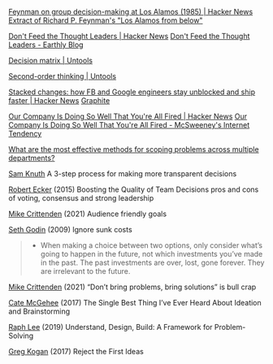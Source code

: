 
[Feynman on group decision-making at Los Alamos (1985) | Hacker News](https://news.ycombinator.com/item?id=30298732)
[Extract of Richard P. Feynman's "Los Alamos from below"](https://web.archive.org/web/20120504025716/http://cs.au.dk/~danvy/lafb.html)

[Don't Feed the Thought Leaders | Hacker News](https://news.ycombinator.com/item?id=27467999)
[Don't Feed the Thought Leaders - Earthly Blog](https://earthly.dev/blog/thought-leaders/)

[Decision matrix | Untools](https://untools.co/decision-matrix)

[Second-order thinking | Untools](https://untools.co/second-order-thinking)

[Stacked changes: how FB and Google engineers stay unblocked and ship faster | Hacker News](https://news.ycombinator.com/item?id=29255195)
[Graphite](https://web.archive.org/web/20211117185155/https://graphite.dev/blog/post/DThX8ffP1gmxWJChEv0y)

[Our Company Is Doing So Well That You're All Fired | Hacker News](https://news.ycombinator.com/item?id=39471568)
[Our Company Is Doing So Well That You're All Fired - McSweeney's Internet Tendency](https://www.mcsweeneys.net/articles/our-company-is-doing-so-well-that-youre-all-fired)

[What are the most effective methods for scoping problems across multiple departments?](https://www.linkedin.com/comm/advice/1/what-most-effective-methods-scoping-problems)

[Sam Knuth](https://opensource.com/open-organization/17/9/exercise-in-transparent-decisions)
A 3-step process for making more transparent decisions

[Robert Ecker](https://team-coder.com/boosting-the-quality-of-team-decisions/)
(2015) Boosting the Quality of Team Decisions
pros and cons of voting, consensus and strong leadership

[Mike Crittenden](https://critter.blog/2021/01/13/audience-friendly-goals/)
(2021) Audience friendly goals

[Seth Godin](https://seths.blog/2009/05/ignore-sunk-costs/)
(2009) Ignore sunk costs
> * When making a choice between two options, only consider what’s going to happen in the future, not which investments you’ve made in the past. The past investments are over, lost, gone forever. They are irrelevant to the future.

[Mike Crittenden](https://critter.blog/2021/01/05/dont-bring-problems-bring-solutions-is-bull-crap/)
(2021) “Don’t bring problems, bring solutions” is bull crap

[Cate McGehee](https://www.portent.com/blog/content-strategy/best-thing-ever-heard-ideation-brainstorming.htm)
(2017) The Single Best Thing I’ve Ever Heard About Ideation and Brainstorming

[Raph Lee](https://lob.com/blog/understand-design-build-a-framework-for-problem-solving)
(2019) Understand, Design, Build: A Framework for Problem-Solving

[Greg Kogan](https://www.gkogan.co/blog/reject-first-ideas/)
(2017) Reject the First Ideas
